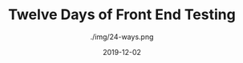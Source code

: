 ---
title: Twelve Days of Front End Testing
date: 2019-12-02
excerpt: Anyone who’s spoken to me at some point in November may get the impression that I’m a bit of a grinch. But don’t get me wrong, I love Christmas, I love decorating my tree, singing carols, and doing Christmas cooking - in December. So for me to willingly be humming the 12 days of Christmas in October, it’s probably for something that I think is even more important than banning premature Christmas decorations, like front end testing.
external: https://24ways.org/2019/twelve-days-of-front-end-testing/
author: ./img/24-ways.png
categories: [Dev, Testing, Tools, 'Front End', Christmas]
tags: 'posts'
layout: layouts/post.njk
featuredimage: ./img/twelve-days-of-front-end-testing.png
empty: true
---